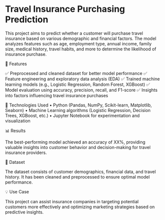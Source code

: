 # Travel Insurance Purchasing Prediction

This project aims to predict whether a customer will purchase travel insurance based on various demographic and financial factors. The model analyzes features such as age, employment type, annual income, family size, medical history, travel habits, and more to determine the likelihood of insurance purchase.

📌 Features

✅ Preprocessed and cleaned dataset for better model performance
✅ Feature engineering and exploratory data analysis (EDA)
✅ Trained machine learning models (e.g., Logistic Regression, Random Forest, XGBoost)
✅ Model evaluation using accuracy, precision, recall, and F1-score
✅ Insights into factors influencing travel insurance purchases

🚀 Technologies Used
	•	Python (Pandas, NumPy, Scikit-learn, Matplotlib, Seaborn)
	•	Machine Learning algorithms (Logistic Regression, Decision Trees, XGBoost, etc.)
	•	Jupyter Notebook for experimentation and visualization

📊 Results

The best-performing model achieved an accuracy of XX%, providing valuable insights into customer behavior and decision-making for travel insurance providers.

📁 Dataset

The dataset consists of customer demographics, financial data, and travel history. It has been cleaned and preprocessed to ensure optimal model performance.

💡 Use Case

This project can assist insurance companies in targeting potential customers more effectively and optimizing marketing strategies based on predictive insights.
